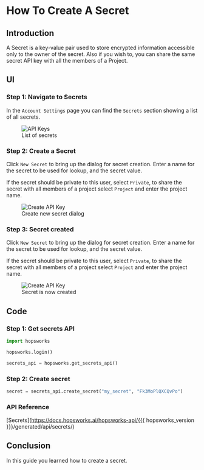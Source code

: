 # How To Create A Secret

## Introduction

A Secret is a key-value pair used to store encrypted information accessible only to the owner of the secret. 
Also if you wish to, you can share the same secret API key with all the members of a Project.

## UI

### Step 1: Navigate to Secrets

In the `Account Settings` page you can find the `Secrets` section showing a list of all secrets.

<p align="center">
  <figure>
    <img src="../../../../assets/images/guides/secrets/secrets.png" alt="API Keys">
    <figcaption>List of secrets</figcaption>
  </figure>
</p>

### Step 2: Create a Secret

Click `New Secret` to bring up the dialog for secret creation. Enter a name for the secret to be used for lookup, and the secret value.

If the secret should be private to this user, select `Private`, to share the secret with all members of a project select `Project` and enter the project name.

<p align="center">
  <figure>
    <img src="../../../../assets/images/guides/secrets/create_new_secret.png" alt="Create API Key">
    <figcaption>Create new secret dialog</figcaption>
  </figure>
</p>

### Step 3: Secret created

Click `New Secret` to bring up the dialog for secret creation. Enter a name for the secret to be used for lookup, and the secret value.

If the secret should be private to this user, select `Private`, to share the secret with all members of a project select `Project` and enter the project name.

<p align="center">
  <figure>
    <img src="../../../../assets/images/guides/secrets/secret_created.png" alt="Create API Key">
    <figcaption>Secret is now created</figcaption>
  </figure>
</p>

## Code

### Step 1: Get secrets API

```python
import hopsworks

hopsworks.login()

secrets_api = hopsworks.get_secrets_api()
```

### Step 2: Create secret

```python
secret = secrets_api.create_secret("my_secret", "Fk3MoPlQXCQvPo")
```

### API Reference

[Secrets](https://docs.hopsworks.ai/hopsworks-api/{{{ hopsworks_version }}}/generated/api/secrets/)

## Conclusion

In this guide you learned how to create a secret.